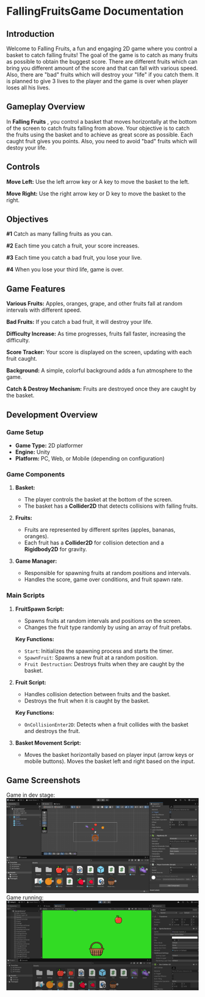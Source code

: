 # FallingFruitsGame Documentation
## Introduction
Welcome to Falling Fruits, a fun and engaging 2D game where you control a basket to catch falling fruits! The goal of the game is to catch as many fruits as possible to obtain the buggest score. There are different fruits which can bring you different amount of the score and that can fall with various speed. Also, there are "bad" fruits which will destroy your "life" if you catch them. It is planned to give 3 lives to the player and the game is over when player loses all his lives.
## Gameplay Overview
In **Falling Fruits** , you control a basket that moves horizontally at the bottom of the screen to catch fruits falling from above. Your objective is to catch the fruits using the basket and to achieve as great score as possible. Each caught fruit gives you points. Also, you need to avoid "bad" fruits which will destoy your life. 
## Controls
**Move Left:** Use the left arrow key or A key to move the basket to the left.

**Move Right:** Use the right arrow key or D key to move the basket to the right.
## Objectives
**#1** Catch as many falling fruits as you can.

**#2** Each time you catch a fruit, your score increases.

**#3** Each time you catch a bad fruit, you lose your live.

**#4** When you lose your third life, game is over.
## Game Features
**Various Fruits:** Apples, oranges, grape, and other fruits fall at random intervals with different speed.

**Bad Fruits:** If you catch a bad fruit, it will destroy your life.

**Difficulty Increase:** As time progresses, fruits fall faster, increasing the difficulty.

**Score Tracker:** Your score is displayed on the screen, updating with each fruit caught.

**Background:** A simple, colorful background adds a fun atmosphere to the game.

**Catch & Destroy Mechanism:** Fruits are destroyed once they are caught by the basket.

## Development Overview
### Game Setup
- **Game Type:** 2D platformer
- **Engine:** Unity
- **Platform:** PC, Web, or Mobile (depending on configuration)

### Game Components
1. **Basket:**
   - The player controls the basket at the bottom of the screen.
   - The basket has a **Collider2D** that detects collisions with falling fruits.
   
2. **Fruits:**
   - Fruits are represented by different sprites (apples, bananas, oranges).
   - Each fruit has a **Collider2D** for collision detection and a **Rigidbody2D** for gravity.

3. **Game Manager:**
   - Responsible for spawning fruits at random positions and intervals.
   - Handles the score, game over conditions, and fruit spawn rate.

### Main Scripts
1. **FruitSpawn Script:**
   - Spawns fruits at random intervals and positions on the screen.
   - Changes the fruit type randomly by using an array of fruit prefabs.

   **Key Functions:**
   - `Start`: Initializes the spawning process and starts the timer.
   - `SpawnFruit`: Spawns a new fruit at a random position.
   - `Fruit Destruction`: Destroys fruits when they are caught by the basket.

2. **Fruit Script:**
   - Handles collision detection between fruits and the basket.
   - Destroys the fruit when it is caught by the basket.

   **Key Functions:**
   - `OnCollisionEnter2D`: Detects when a fruit collides with the basket and destroys the fruit.

3. **Basket Movement Script:**
   - Moves the basket horizontally based on player input (arrow keys or mobile buttons). Moves the basket left and right based on the input.
   
## Game Screenshots
Game in dev stage:
![Game in Dev](./images/GameDev.png)
Game running:
![Game Running](./images/GameRunning.png)
